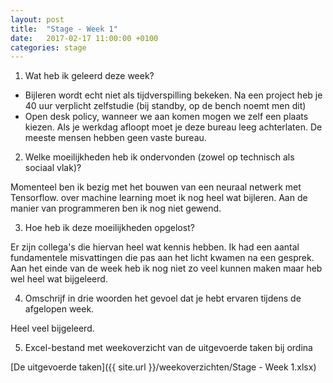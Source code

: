 ```yaml
---
layout: post
title:  "Stage - Week 1"
date:   2017-02-17 11:00:00 +0100
categories: stage
---
```


1. Wat heb ik geleerd deze week?

* Bijleren wordt echt niet als tijdverspilling bekeken. Na een project heb je 40 uur verplicht zelfstudie (bij standby, op de bench noemt men dit)
* Open desk policy, wanneer we aan komen mogen we zelf een plaats kiezen. Als je werkdag afloopt moet je deze bureau leeg achterlaten. De meeste mensen hebben geen vaste bureau.

2. Welke moeilijkheden heb ik ondervonden (zowel op technisch als sociaal vlak)?

Momenteel ben ik bezig met het bouwen van een neuraal netwerk met Tensorflow. over machine learning moet ik nog heel wat bijleren. Aan de manier van programmeren ben ik nog niet gewend.

3. Hoe heb ik deze moeilijkheden opgelost?

Er zijn collega's die hiervan heel wat kennis hebben. Ik had een aantal fundamentele misvattingen die pas aan het licht kwamen na een gesprek. Aan het einde van de week heb ik nog niet zo veel kunnen maken maar heb wel heel wat bijgeleerd.

4. Omschrijf in drie woorden het gevoel dat je hebt ervaren tijdens de afgelopen week.

Heel veel bijgeleerd.

5. Excel-bestand met weekoverzicht van de uitgevoerde taken bij ordina

[De uitgevoerde taken]({{ site.url }}/weekoverzichten/Stage - Week 1.xlsx)
